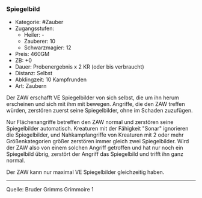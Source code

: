 ### Spiegelbild

- Kategorie: #Zauber
- Zugangsstufen:
  - Heiler: -
  - Zauberer: 10
  - Schwarzmagier: 12
- Preis: 460GM
- ZB: +0
- Dauer: Probenergebnis x 2 KR (oder bis verbraucht)
- Distanz: Selbst
- Abklingzeit: 10 Kampfrunden
- Art: Zaubern

Der ZAW erschafft VE Spiegelbilder von sich selbst, die um ihn herum erscheinen und sich mit ihm mit bewegen. Angriffe, die den ZAW treffen würden, zerstören zuerst seine Spiegelbilder, ohne im Schaden zuzufügen.

Nur Flächenangriffe betreffen den ZAW normal und zerstören seine Spiegelbilder automatisch. Kreaturen mit der Fähigkeit "Sonar" ignorieren die Spiegelbilder, und Nahkampfangriffe von Kreaturen mit 2 oder mehr Größenkategorien größer zerstören immer gleich zwei Spiegelbilder. Wird der ZAW also von einem solchen Angriff getroffen und hat nur noch ein Spiegelbild übrig, zerstört der Angriff das Spiegelbild und trifft ihn ganz normal.

Der ZAW kann nur maximal VE Spiegelbilder gleichzeitig haben.

---

Quelle: Bruder Grimms Grimmoire 1
